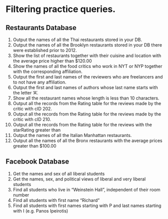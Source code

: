 # Filtering practice queries. 

## Restaurants Database

1. Output the names of all the Thai restaurants stored in your DB.
2. Output the names of all the Brooklyn restaurants stored in your DB there were established prior
to 2012.
3. Show the list of restaurants together with their cuisine and location with the average price
higher than $120.00
4. Show the names of all the food critics who work in NYT or NYP together with the corresponding
affiliation.
5. Output the first and last names of the reviewers who are freelancers and to not have any
affiliation.
6. Output the first and last names of authors whose last name starts with the letter ‘A’.
7. Show all the restaurant names whose length is less than 10 characters.
8. Output all the records from the Rating table for the reviews made by the critic with cID 202.
9. Output all the records from the Rating table for the reviews made by the critic with cID 210.
10. Output all the records from the Rating table for the reviews with the starRating greater than
11. Output the names of all the Italian Manhattan restaurants.
12. Output all the names of all the Bronx restaurants with the average prices greater than $100.00

## Facebook Database

1. Get the names and sex of all liberal students
2. Get the names, sex, and political views of liberal and very liberal students
3. Find all students who live in “Weinstein Hall”, independent of their room number
4. Find all students with first name “Richard”
5. Find all students with first names starting with P and last names starting with I (e.g. Panos Ipeirotis)
